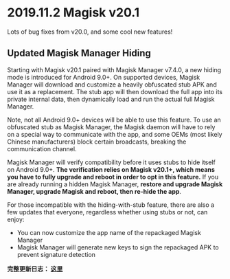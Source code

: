 # 2019.11.2 Magisk v20.1
Lots of bug fixes from v20.0, and some cool new features!

## Updated Magisk Manager Hiding
Starting with Magisk v20.1 paired with Magisk Manager v7.4.0, a new hiding mode is introduced for Android 9.0+. On supported devices, Magisk Manager will download and customize a heavily obfuscated stub APK and use it as a replacement. The stub app will then download the full app into its private internal data, then dynamically load and run the actual full Magisk Manager.

Note, not all Android 9.0+ devices will be able to use this feature. To use an obfuscated stub as Magisk Manager, the Magisk daemon will have to rely on a special way to communicate with the app, and some OEMs (most likely Chinese manufacturers) block certain broadcasts, breaking the communication channel.

Magisk Manager will verify compatibility before it uses stubs to hide itself on Android 9.0+. **The verification relies on Magisk v20.1+, which means you have to fully upgrade and reboot in order to opt in this feature.** If you are already running a hidden Magisk Manager, **restore and upgrade Magisk Manager, upgrade Magisk and reboot, then re-hide the app**.

For those incompatible with the hiding-with-stub feature, there are also a few updates that everyone, regardless whether using stubs or not, can enjoy:

- You can now customize the app name of the repackaged Magisk Manager
- Magisk Manager will generate new keys to sign the repackaged APK to prevent signature detection

**完整更新日志： [这里](/changes.html)**
